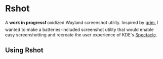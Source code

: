 # Rshot

A **work in progress❗** oxidized Wayland screenshot utility. Inspired by [grim](https://gitlab.freedesktop.org/emersion/grim), I wanted to make a batteries-included screenshot utility that would enable easy screenshotting and recreate the user experience of KDE's [Spectacle](https://github.com/KDE/spectacle).

## Using Rshot
